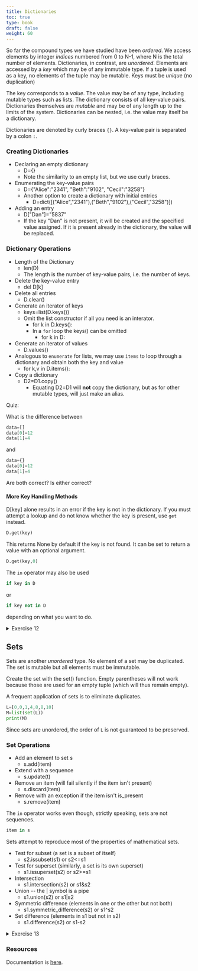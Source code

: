 ```yaml
---
title: Dictionaries
toc: true
type: book
draft: false
weight: 60
---
```


So far the compound types we have studied have been _ordered_.  We access elements by integer _indices_ numbered from 0 to N-1, where N is the total number of elements.  Dictionaries, in contrast, are _unordered_.  Elements are accessed by a _key_ which may be of any immutable type. If a tuple is used as a key, no elements of the tuple may be mutable.  Keys must be _unique_ (no duplication)

The key corresponds to a _value_.  The value may be of any type, including mutable types such as lists. The dictionary consists of all key-value pairs.  Dictionaries themselves are _mutable_ and may be of any length up to the limits of the system.  Dictionaries can be nested, i.e. the value may itself be a dictionary.

Dictionaries are denoted by curly braces `{}`.  A key-value pair is separated by a colon `:`.

### Creating Dictionaries

* Declaring an empty dictionary
  * D={}
  * Note the similarity to an empty list, but we use curly braces.
* Enumerating the key-value pairs
  * D={\"Alice\":\"2341\", \"Beth\":\"9102\", \"Cecil\":\"3258\"}
  * Another option to create a dictionary with initial entries
    * D=dict([(\"Alice\",\"2341\"),(\"Beth\",\"9102\"),(\"Cecil\",\"3258\")])
* Adding an entry
  * D[\"Dan\"]=\"5837\"
  * If the key \"Dan\" is not present, it will be created and the specified value assigned.  If it is present already in the dictionary, the value will be replaced.

### Dictionary Operations

* Length of the Dictionary
  * len(D)
  * The length is the number of key-value pairs, i.e. the number of keys.
* Delete the key-value entry
  * del D[k]
* Delete all entries
  * D.clear()
* Generate an iterator of keys 
  * keys=list(D.keys())
  * Omit the list constructor if all you need is an interator.
    * for k in D.keys():
    * In a `for` loop the keys() can be omitted
      * for k in D:
* Generate an iterator of values
  * D.values()
* Analogous to `enumerate` for lists, we may use `items` to loop through a dictionary and obtain both the key and value
  * for k,v in D.items():
* Copy a dictionary
  * D2=D1.copy()
    * Equating D2=D1 will **not** copy the dictionary, but as for other mutable types, will just make an alias.

Quiz:

What is the difference between

```python
data=[]
data[0]=12
data[1]=4
```

and 

```python
data={}
data[0]=12
data[1]=4
```

Are both correct? Is either correct?

#### More Key Handling Methods

D[key] alone results in an error if the key is not in the dictionary.  If you must attempt a lookup and do not know whether the key is present, use `get` instead.  

```python
D.get(key)
```

This returns None by default if the key is not found.  It can be set to return a value with an optional argument.

```python
D.get(key,0)
```

The `in` operator may also be used 

```python
if key in D
```

or

```python
if key not in D
```

depending on what you want to do.

<details>
<summary>Exercise 12</summary>

Type into Spyder or Jupyterlab and run

{{< code-download file="/courses/python_introduction/scripts/exercise12.py" lang="python" >}}

</details>

## Sets

Sets are another _unordered_ type.  No element of a set may be duplicated.  The set is mutable but all elements must be immutable.

Create the set with the set() function.  Empty parentheses will not work because those are used for an empty tuple (which will thus remain empty).

A frequent application of sets is to eliminate duplicates.

```python
L=[0,0,1,4,8,8,10]
M=list(set(L))
print(M)
```

Since sets are unordered, the order of `L` is not guaranteed to be preserved.

### Set Operations

* Add an element to set s
  * s.add(item)
* Extend with a sequence 
  * s.update(t)
* Remove an item (will fail silently if the item isn't present)
  * s.discard(item)
* Remove with an exception if the item isn't is_present 
  * s.remove(item)

The `in` operator works even though, strictly speaking, sets are not sequences.

```python
item in s
```

Sets attempt to reproduce most of the properties of mathematical sets.  

* Test for subset (a set is a subset of itself)
  * s2.issubset(s1) or s2&lt;=s1
* Test for superset (similarly, a set is its own superset)
  * s1.issuperset(s2) or s2>=s1
* Intersection
  * s1.intersection(s2) or s1&s2
* Union -- the | symbol is a pipe 
  * s1.union(s2) or s1|s2
* Symmetric difference (elements in one or the other but not both)
  * s1.symmetric_difference(s2) or s1^s2
* Set difference (elements in s1 but not in s2)
  * s1.difference(s2) or s1-s2

<details>
<summary>Exercise 13</summary>

Type at the interpeter 

```python
s=set()
s.update("California")
print(s)
```

What happened?  Lesson: be careful with strings since they are sequences.

```python
states={"Alabama","Arkansas","California","California"}
```

Initialization with curly braces has been valid since Python 2.6.  Since there are no key-value pairs it will not be construed as a dictionary.

```python
print(states)
states2=set()
states2.add("California")
states2.add("Colorado")
states2.add("Oregon")
states-states2
states&states2
states^states2
states|states2
```

</details>

### Resources

Documentation is [here](https://docs.python.org/3/tutorial/datastructures.html#dictionaries).
